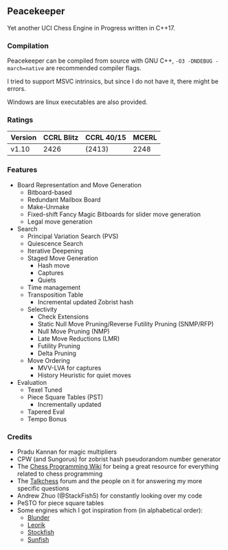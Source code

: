 ## Peacekeeper

Yet another UCI Chess Engine in Progress written in C++17.

### Compilation

Peacekeeper can be compiled from source with GNU C++, `-O3 -DNDEBUG -march=native` are recommended compiler flags.

I tried to support MSVC intrinsics, but since I do not have it, there might be errors.

Windows are linux executables are also provided.

### Ratings

Version | CCRL Blitz | CCRL 40/15 | MCERL
--------|------------|------------|------
v1.10   | 2426       | (2413)     | 2248

### Features

- Board Representation and Move Generation
    - Bitboard-based
    - Redundant Mailbox Board
    - Make-Unmake
    - Fixed-shift Fancy Magic Bitboards for slider move generation
    - Legal move generation
- Search
    - Principal Variation Search (PVS)
    - Quiescence Search
    - Iterative Deepening
    - Staged Move Generation
        - Hash move
        - Captures
        - Quiets
    - Time management
    - Transposition Table
        - Incremental updated Zobrist hash
    - Selectivity
        - Check Extensions
        - Static Null Move Pruning/Reverse Futility Pruning (SNMP/RFP)
        - Null Move Pruning (NMP)
        - Late Move Reductions (LMR)
        - Futility Pruning
        - Delta Pruning
    - Move Ordering
        - MVV-LVA for captures
        - History Heuristic for quiet moves
- Evaluation
    - Texel Tuned
    - Piece Square Tables (PST)
        - Incrementally updated
    - Tapered Eval
    - Tempo Bonus

### Credits

- Pradu Kannan for magic multipliers
- CPW (and Sungorus) for zobrist hash pseudorandom number generator
- The [Chess Programming Wiki](https://www.chessprogramming.org) for being a great resource for everything related to chess programming
- The [Talkchess](https://talkchess.com) forum and the people on it for answering my more specific questions
- Andrew Zhuo (@StackFish5) for constantly looking over my code
- PeSTO for piece square tables
- Some engines which I got inspiration from (in alphabetical order):
    - [Blunder](https://github.com/algerbrex/blunder)
    - [Leorik](https://github.com/lithander/Leorik)
    - [Stockfish](https://github.com/official-stockfish/Stockfish)
    - [Sunfish](https://github.com/thomasahle/sunfish)
